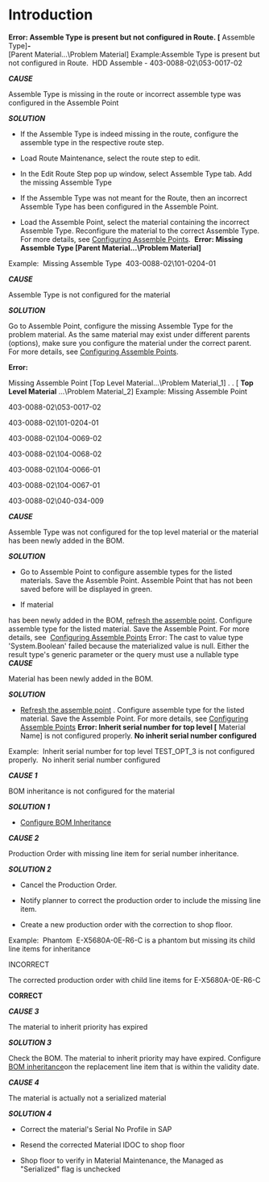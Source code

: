 # Introduction


**Error: Assemble Type is present but not configured in Route. [** 
Assemble Type]**-**  
[Parent Material\...\Problem Material]
Example:Assemble Type is present but not configured in Route. 
HDD Assemble - 403-0088-02\053-0017-02

***CAUSE***  

Assemble Type is missing in the route or incorrect assemble type was configured in the Assemble Point

***SOLUTION***  

- If the Assemble Type is indeed missing in the route, configure the assemble type in the respective route step.

- Load Route Maintenance, select the route step to edit.

- In the Edit Route Step pop up window, select Assemble Type tab. Add the missing Assemble Type






- If the Assemble Type was not meant for the Route, then an incorrect Assemble Type has been configured in the Assemble Point.

- Load the Assemble Point, select the material containing the incorrect Assemble Type. Reconfigure the material to the correct Assemble Type.
For more details, see [Configuring Assemble Points](/iFactory-JGP-MES/iFactory-JGP-MES-Home/iFactory-JGP-MS/CONTENT/General-Production/Assemble-Point.md). 
**Error: Missing Assemble Type [Parent Material\...\Problem Material]** 

Example: 
Missing Assemble Type 
403-0088-02\101-0204-01

***CAUSE***  

Assemble Type is not configured for the material

***SOLUTION***  

Go to Assemble Point, configure the missing Assemble Type for the problem material. As the same material may exist under different parents (options), make sure you configure the material under the correct parent. For more details, see [Configuring Assemble Points](/iFactory-JGP-MES/iFactory-JGP-MES-Home/iFactory-JGP-MS/CONTENT/General-Production/Assemble-Point.md). 

**Error:**  

Missing Assemble Point
[Top Level Material\...\Problem Material_1]
.
.
[
**Top Level Material** 
\...\Problem Material_2]
Example:
Missing Assemble Point

403-0088-02\053-0017-02

403-0088-02\101-0204-01

403-0088-02\104-0069-02

403-0088-02\104-0068-02

403-0088-02\104-0066-01

403-0088-02\104-0067-01

403-0088-02\040-034-009

***CAUSE***  

Assemble Type was not configured for the top level material or the material has been newly added in the BOM. 

***SOLUTION***  

- Go to Assemble Point to configure assemble types for the listed materials. Save the Assemble Point. Assemble Point that has not been saved before will be displayed in green.


- If material

has been newly added in the BOM, 
[refresh the assemble point](/iFactory-JGP-MES/iFactory-JGP-MES-Home/iFactory-JGP-MS/CONTENT/General-Production/Assemble-Point.md#AssemblePoint-RefreshAssemblePoint). Configure assemble type for the listed material. Save the Assemble Point. For more details, see 
[Configuring Assemble Points](/iFactory-JGP-MES/iFactory-JGP-MES-Home/iFactory-JGP-MS/CONTENT/General-Production/Assemble-Point.md)
Error: The cast to value type 'System.Boolean' failed because the materialized value is null. Either the result type's generic parameter or the query must use a nullable type
***CAUSE***  

Material has been newly added in the BOM. 

***SOLUTION***  

- [Refresh the assemble point](/iFactory-JGP-MES/iFactory-JGP-MES-Home/iFactory-JGP-MS/CONTENT/General-Production/Assemble-Point.md#AssemblePoint-RefreshAssemblePoint)
. Configure assemble type for the listed material. Save the Assemble Point. For more details, see [Configuring Assemble Points](/iFactory-JGP-MES/iFactory-JGP-MES-Home/iFactory-JGP-MS/CONTENT/General-Production/Assemble-Point.md)
**Error: Inherit serial number for top level [** 
Material Name] is not configured properly. **No inherit serial number configured** 

Example:  Inherit serial number for top level TEST_OPT_3 is not configured properly. 
No inherit serial number configured

***CAUSE 1***  

BOM inheritance is not configured for the material

***SOLUTION 1***  

- [Configure BOM Inheritance](/iFactory-JGP-MES/iFactory-JGP-MES-Home/iFactory-JGP-MS/CONTENT/Product/Bill-Of-Material-%2D-BOM/Bill-Of-Material-%2D-BOM-(legacy).md#BillOfMaterialBOM(legacy)-BOMInheritance)


***CAUSE 2***  

Production Order with missing line item for serial number inheritance.  

***SOLUTION 2***  


- Cancel the Production Order.

- Notify planner to correct the production order to include the missing line item.

- Create a new production order with the correction to shop floor.

Example: 
Phantom 
E-X5680A-0E-R6-C is a phantom but missing its child line items for inheritance


INCORRECT



The corrected production order with child line items for E-X5680A-0E-R6-C

**CORRECT** 






***CAUSE 3***  

The material to inherit priority has expired  


***SOLUTION 3***  

Check the BOM. The material to inherit priority may have expired. Configure [BOM inheritance](/iFactory-JGP-MES/iFactory-JGP-MES-Home/iFactory-JGP-MS/CONTENT/Product/Bill-Of-Material-%2D-BOM/Bill-Of-Material-%2D-BOM-(legacy).md#BillOfMaterialBOM(legacy)-BOMInheritance)on the replacement line item that is within the validity date.




***CAUSE 4***  

The material is actually not a serialized material

***SOLUTION 4***  


- Correct the material's Serial No Profile in SAP

- Resend the corrected Material IDOC to shop floor

- Shop floor to verify in Material Maintenance, the Managed as "Serialized" flag is unchecked







